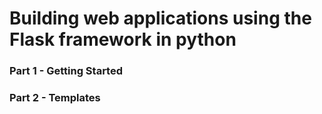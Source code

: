 # Building web applications using the Flask framework in python

### Part 1 - Getting Started



### Part 2 - Templates

